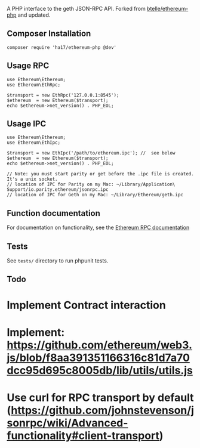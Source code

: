 A PHP interface to the geth JSON-RPC API.  Forked from [btelle/ethereum-php](http://github.com/btelle/ethereum-php) and updated.

## Composer Installation
    composer require 'ha17/ethereum-php @dev' 

## Usage RPC
    use Ethereum\Ethereum;
    use Ethereum\EthRpc;

    $transport = new EthRpc('127.0.0.1:8545');
    $ethereum  = new Ethereum($transport);
    echo $ethereum->net_version() . PHP_EOL;

## Usage IPC
    use Ethereum\Ethereum;
    use Ethereum\EthIpc;

    $transport = new EthIpc('/path/to/ethereum.ipc'); //  see below
    $ethereum  = new Ethereum($transport);
    echo $ethereum->net_version() . PHP_EOL;

    // Note: you must start parity or get before the .ipc file is created. It's a unix socket.
    // location of IPC for Parity on my Mac: ~/Library/Application\ Support/io.parity.ethereum/jsonrpc.ipc
    // location of IPC for Geth on my Mac: ~/Library/Ethereum/geth.ipc

## Function documentation
For documentation on functionality, see the [Ethereum RPC documentation](http://ethereum.gitbooks.io/frontier-guide/content/rpc.html)

## Tests
See `tests/` directory to run phpunit tests.

## Todo
  # Implement Contract interaction
  # Implement: https://github.com/ethereum/web3.js/blob/f8aa391351166316c81d7a70dcc95d695c8005db/lib/utils/utils.js
  # Use curl for RPC transport by default (https://github.com/johnstevenson/jsonrpc/wiki/Advanced-functionality#client-transport)
